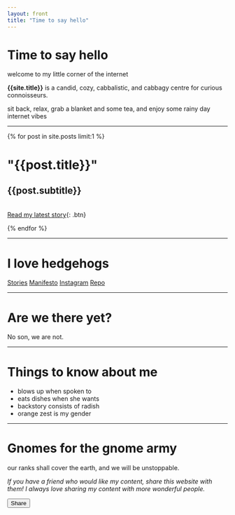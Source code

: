 ```yaml
---
layout: front
title: "Time to say hello"
---
```


# Time to say hello

welcome to my little corner of the internet

**{{site.title}}** is a candid, cozy, cabbalistic, and cabbagy centre for curious connoisseurs.

sit back, relax, grab a blanket and some tea, and enjoy some rainy day internet vibes

<!-- I wish you a happy birthday, happy new year, happy hanukah, and happy groundhog day. -->

---

{% for post in site.posts limit:1 %}

# "{{post.title}}"

## {{post.subtitle}}

\
[Read my latest story]({{post.url}}){: .btn}

{% endfor %}

---

# I love hedgehogs

[Stories](posts)
[Manifesto](manifesto)
[Instagram]({{site.insta}})
[Repo]({{site.repo}})

---

# Are we there yet?

No son, we are not.

---

# Things to know about me

-   blows up when spoken to
-   eats dishes when she wants
-   backstory consists of radish
-   orange zest is my gender

---

# Gnomes for the gnome army

our ranks shall cover the earth, and we will be unstoppable.

_If you have a friend who would like my content, share this website with them! I always love sharing my content with more wonderful people._

<button id="sharebutton" onclick="navigator.clipboard.writeText(window.location.href)">Share</button>

<script src="/assets/js/sharesplash.js"></script>
